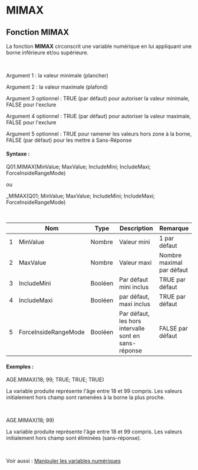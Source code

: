 # MIMAX

## Fonction MIMAX

La fonction **MIMAX** circonscrit une variable numérique en lui appliquant une borne inférieure et/ou supérieure.

&nbsp;

Argument 1 : la valeur minimale (plancher)

Argument 2 : la valeur maximale (plafond)

Argument 3 optionnel : TRUE (par défaut) pour autoriser la valeur minimale, FALSE pour l'exclure

Argument 4 optionnel : TRUE (par défaut) pour autoriser la valeur maximale, FALSE pour l'exclure

Argument 5 optionnel : TRUE pour ramener les valeurs hors zone à la borne, FALSE (par défaut) pour les mettre à Sans-Réponse

#### Syntaxe :&nbsp;

Q01.MIMAX(MinValue; MaxValue; IncludeMini; IncludeMaxi; ForceInsideRangeMode)

ou

\_MIMAX(Q01; MinValue; MaxValue; IncludeMini; IncludeMaxi; ForceInsideRangeMode)

&nbsp;

| &nbsp; | **Nom** |**Type**|**Description**|**Remarque** |
| --- | --- | --- | --- | --- |
| &#49; | MinValue | Nombre | Valeur mini | &#49; par défaut |
| &#50; | MaxValue | Nombre | Valeur maxi | Nombre maximal par défaut |
| &#51; | IncludeMini | Booléen | Par défaut mini inclus | TRUE par défaut |
| &#52; | IncludeMaxi | Booléen | par défaut, maxi inclus | TRUE par défaut |
| &#53; | ForceInsideRangeMode | Booléen | Par défaut, les hors intervalle sont en sans-réponse | FALSE par défaut |


#### Exemples :

AGE.MIMAX(18; 99; TRUE; TRUE; TRUE)

La variable produite représente l'âge entre 18 et 99 compris. Les valeurs initialement hors champ sont ramenées à la borne la plus proche.

&nbsp;

AGE.MIMAX(18; 99)

La variable produite représente l'âge entre 18 et 99 compris. Les valeurs initialement hors champ sont éliminées (sans-réponse).

&nbsp;

Voir aussi : [Manipuler les variables numériques](<Manipulerlesvariablesnumeriques1.md>)